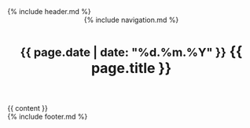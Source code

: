 <!DOCTYPE html>
<html>
    {% include header.md %}
    <body>
        <header>
            {% include navigation.md %}
            <h1><small>{{ page.date | date: "%d.%m.%Y" }}</small> {{ page.title }}</h1>
        </header>
        <section>
            <div class="container">
                <div class="row">
                    <div class="span12">
                        {{ content }}
                    </div>
                </div>
            </div>
        </section>
        {% include footer.md %}
    </body>
</html>







